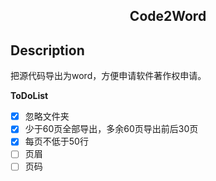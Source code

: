 <h2 style="display: block; text-align: center; width:100%">Code2Word</h2>

## Description
把源代码导出为word，方便申请软件著作权申请。

**ToDoList** 

- [x] 忽略文件夹
- [x] 少于60页全部导出，多余60页导出前后30页
- [x] 每页不低于50行
- [ ] 页眉
- [ ] 页码
